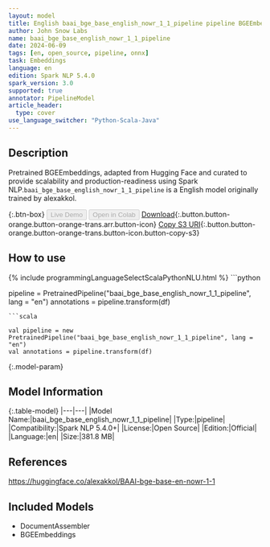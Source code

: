 ```yaml
---
layout: model
title: English baai_bge_base_english_nowr_1_1_pipeline pipeline BGEEmbeddings from alexakkol
author: John Snow Labs
name: baai_bge_base_english_nowr_1_1_pipeline
date: 2024-06-09
tags: [en, open_source, pipeline, onnx]
task: Embeddings
language: en
edition: Spark NLP 5.4.0
spark_version: 3.0
supported: true
annotator: PipelineModel
article_header:
  type: cover
use_language_switcher: "Python-Scala-Java"
---
```


## Description

Pretrained BGEEmbeddings, adapted from Hugging Face and curated to provide scalability and production-readiness using Spark NLP.`baai_bge_base_english_nowr_1_1_pipeline` is a English model originally trained by alexakkol.

{:.btn-box}
<button class="button button-orange" disabled>Live Demo</button>
<button class="button button-orange" disabled>Open in Colab</button>
[Download](https://s3.amazonaws.com/auxdata.johnsnowlabs.com/public/models/baai_bge_base_english_nowr_1_1_pipeline_en_5.4.0_3.0_1717963197574.zip){:.button.button-orange.button-orange-trans.arr.button-icon}
[Copy S3 URI](s3://auxdata.johnsnowlabs.com/public/models/baai_bge_base_english_nowr_1_1_pipeline_en_5.4.0_3.0_1717963197574.zip){:.button.button-orange.button-orange-trans.button-icon.button-copy-s3}

## How to use



<div class="tabs-box" markdown="1">
{% include programmingLanguageSelectScalaPythonNLU.html %}
```python

pipeline = PretrainedPipeline("baai_bge_base_english_nowr_1_1_pipeline", lang = "en")
annotations =  pipeline.transform(df)   

```
```scala

val pipeline = new PretrainedPipeline("baai_bge_base_english_nowr_1_1_pipeline", lang = "en")
val annotations = pipeline.transform(df)

```
</div>

{:.model-param}
## Model Information

{:.table-model}
|---|---|
|Model Name:|baai_bge_base_english_nowr_1_1_pipeline|
|Type:|pipeline|
|Compatibility:|Spark NLP 5.4.0+|
|License:|Open Source|
|Edition:|Official|
|Language:|en|
|Size:|381.8 MB|

## References

https://huggingface.co/alexakkol/BAAI-bge-base-en-nowr-1-1

## Included Models

- DocumentAssembler
- BGEEmbeddings